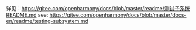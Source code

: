 详见：https://gitee.com/openharmony/docs/blob/master/readme/测试子系统README.md
see: https://gitee.com/openharmony/docs/blob/master/docs-en/readme/testing-subsystem.md

